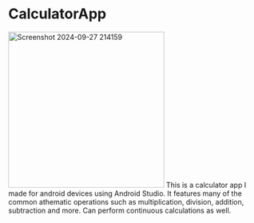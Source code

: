 # CalculatorApp
<img width="312" alt="Screenshot 2024-09-27 214159" src="https://github.com/user-attachments/assets/b31d93cc-7c4c-427b-a9bf-2e520beb203e">
This is a calculator app I made for android devices using Android Studio. It features many of the common athematic operations such as multiplication, division, addition, subtraction and more. Can perform continuous calculations as well.

